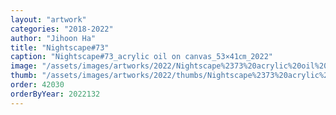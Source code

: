 ```yaml
---
layout: "artwork"
categories: "2018-2022"
author: "Jihoon Ha"
title: "Nightscape#73"
caption: "Nightscape#73_acrylic oil on canvas_53×41㎝_2022"
image: "/assets/images/artworks/2022/Nightscape%2373%20acrylic%20oil%20on%20canvas%2053x41cm%202022.jpg"
thumb: "/assets/images/artworks/2022/thumbs/Nightscape%2373%20acrylic%20oil%20on%20canvas%2053x41cm%202022.jpg"
order: 42030
orderByYear: 2022132
---
```

